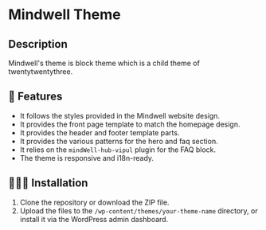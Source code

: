 # Mindwell Theme

## Description

Mindwell's theme is block theme which is a child theme of twentytwentythree.

## 📝 Features

- It follows the styles provided in the Mindwell website design.
- It provides the front page template to match the homepage design.
- It provides the header and footer template parts.
- It provides the various patterns for the hero and faq section.
- It relies on the `mindWell-hub-vipul` plugin for the FAQ block.
- The theme is responsive and i18n-ready.

## 👨🏻‍💻 Installation

 1. Clone the repository or download the ZIP file.
 2. Upload the files to the `/wp-content/themes/your-theme-name` directory, or install it via the WordPress admin dashboard.